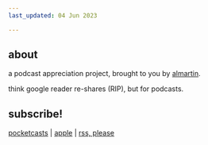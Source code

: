 ```yaml
---
last_updated: 04 Jun 2023

---
```

## about
a podcast appreciation project, brought to you by [almartin](https://github.com/almartin82). 

think google reader re-shares (RIP), but for podcasts.  

## subscribe!

[pocketcasts](https://pca.st/iewwys4q) | [apple](https://podcasts.apple.com/us/podcast/safe-to-eat/id1737767437) | [rss, please](https://almartin82.github.io/safe-to-eat/feeds/podcast.xml)
